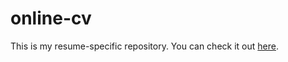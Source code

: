 # online-cv

This is my resume-specific repository. You can check it out [here](https://christoph-carman.web.app).
